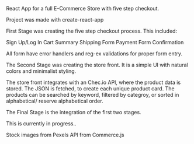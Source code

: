 React App for a full E-Commerce Store with five step checkout.

Project was made with create-react-app

First Stage was creating the five step checkout process. This included:

  Sign Up/Log In
  Cart Summary
  Shipping Form
  Payment Form
  Confirmation
  
All form have error handlers and reg-ex validations for proper form entry.

The Second Stage was creating the store front. It is a simple UI with natural colors and minimalist styling. 

The store front integrates with an Chec.io API, where the product data is stored. 
The JSON is fetched, to create each unique product card. 
The products can be searched by keyword, filtered by categroy, or sorted in alphabetical/ reserve alphabetical order.

The Final Stage is the integration of the first two stages.

This is currently in progress..


Stock images from Pexels
API from Commerce.js

